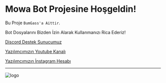 Mowa Bot Projesine Hoşgeldin!
=================
 Bu Proje `BumGass'a Aittir`.
 
 Bot Dosyalarını Bizden İzin Alarak Kullanmanızı Rica Ederiz!

[Discord Destek Sunucumuz](https://discord.gg/Gtg3bsC)

[Yazılımcımızın Youtube Kanalı](https://www.youtube.com/c/BumGass)

[Yazılımcımızın İnstagram Hesabı](https://www.instagram.com/BumGass/)


-------------------

![logo](https://cdn.discordapp.com/attachments/593912763760508928/601412492882870282/1.2.png)
